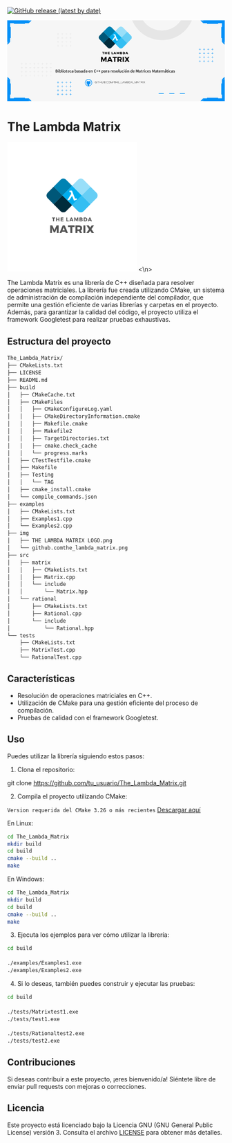 [![GitHub release (latest by date)](https://img.shields.io/github/v/release/hernancham/The_Lambda_Matrix)](https://github.com/hernancham/The_Lambda_Matrix/releases)

![Portada](img/github.comthe_lambda_matrix.png)

# The Lambda Matrix
<picture>
<img src="img/THE%20LAMBDA%20MATRIX%20LOGO.png" alt="The Lambda Matrix Logo" width="300">
<\n>
</picture>

The Lambda Matrix es una librería de C++ diseñada para resolver operaciones matriciales. La librería fue creada utilizando CMake, un sistema de administración de compilación independiente del compilador, que permite una gestión eficiente de varias librerías y carpetas en el proyecto. Además, para garantizar la calidad del código, el proyecto utiliza el framework Googletest para realizar pruebas exhaustivas.

## Estructura del proyecto
```bash
The_Lambda_Matrix/
├── CMakeLists.txt
├── LICENSE
├── README.md
├── build
│   ├── CMakeCache.txt
│   ├── CMakeFiles
│   │   ├── CMakeConfigureLog.yaml
│   │   ├── CMakeDirectoryInformation.cmake
│   │   ├── Makefile.cmake
│   │   ├── Makefile2
│   │   ├── TargetDirectories.txt
│   │   ├── cmake.check_cache
│   │   └── progress.marks
│   ├── CTestTestfile.cmake
│   ├── Makefile
│   ├── Testing
│   │   └── TAG
│   ├── cmake_install.cmake
│   └── compile_commands.json
├── examples
│   ├── CMakeLists.txt
│   ├── Examples1.cpp
│   └── Examples2.cpp
├── img
│   ├── THE LAMBDA MATRIX LOGO.png
│   └── github.comthe_lambda_matrix.png
├── src
│   ├── matrix
│   │   ├── CMakeLists.txt
│   │   ├── Matrix.cpp
│   │   └── include
│   │       └── Matrix.hpp
│   └── rational
│       ├── CMakeLists.txt
│       ├── Rational.cpp
│       └── include
│           └── Rational.hpp
└── tests
    ├── CMakeLists.txt
    ├── MatrixTest.cpp
    └── RationalTest.cpp
```

## Características

- Resolución de operaciones matriciales en C++.
- Utilización de CMake para una gestión eficiente del proceso de compilación.
- Pruebas de calidad con el framework Googletest.

## Uso

Puedes utilizar la librería siguiendo estos pasos:

1. Clona el repositorio:

git clone https://github.com/tu_usuario/The_Lambda_Matrix.git

2. Compila el proyecto utilizando CMake:
   
```Version requerida del CMake 3.26 o más recientes``` [Descargar aquí](https://cmake.org/download/)


En Linux: 
```bash
cd The_Lambda_Matrix
mkdir build
cd build
cmake --build ..
make
```
En Windows:
```bash
cd The_Lambda_Matrix
mkdir build
cd build
cmake --build ..
make
```

3. Ejecuta los ejemplos para ver cómo utilizar la librería:
```bash
cd build

./examples/Examples1.exe
./examples/Examples2.exe
```

4. Si lo deseas, también puedes construir y ejecutar las pruebas:
```bash
cd build

./tests/Matrixtest1.exe
./tests/test1.exe

./tests/Rationaltest2.exe
./tests/test2.exe
```

## Contribuciones

Si deseas contribuir a este proyecto, ¡eres bienvenido/a! Siéntete libre de enviar pull requests con mejoras o correcciones.

## Licencia

Este proyecto está licenciado bajo la Licencia GNU (GNU General Public License) versión 3. Consulta el archivo [LICENSE](LICENSE) para obtener más detalles.
